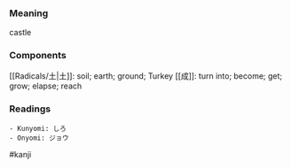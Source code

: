 ### Meaning

castle

### Components

[[Radicals/土|土]]: soil; earth; ground; Turkey [[成]]: turn into; become; get; grow; elapse; reach

### Readings

```
- Kunyomi: しろ
- Onyomi: ジョウ
```

#kanji
